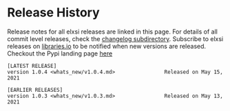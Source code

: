 # Release History
Release notes for all elxsi releases are linked in this page.
For details of all commit level releases, check the [changelog subdirectory](https://github.com/WorkspaceDevelopers/elxsi/blob/main/CHANGELOG.md).
Subscribe to elxsi releases on [libraries.io](https://libraries.io/pypi/elxsi) to be notified when new versions are released. Checkout the Pypi 
landing page [here](https://pypi.org/project/elxsi)
```
[LATEST RELEASE]
version 1.0.4 <whats_new/v1.0.4.md>                Released on May 15, 2021
```
```
[EARLIER RELEASES]
version 1.0.3 <whats_new/v1.0.3.md>                Released on May 13, 2021
```
